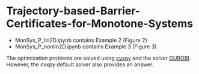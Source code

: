 # Trajectory-based-Barrier-Certificates-for-Monotone-Systems

- MonSys_P_lin2D.ipynb contains Example 2 (Figure 2)
- MonSys_P_nonlin2D.ipynb contains Example 3 (Figure 3)

The optimization problems are solved using [cvxpy](https://www.cvxpy.org/) and the solver [GUROBI](https://www.gurobi.com/). However, the cvxpy default solver also provides an answer.

